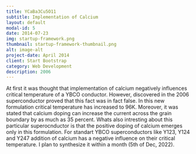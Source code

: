 ```yaml
---
title: YCaBa3Cu5O11
subtitle: Implementation of Calcium
layout: default
modal-id: 5
date: 2014-07-23
img: startup-framework.png
thumbnail: startup-framework-thumbnail.png
alt: image-alt
project-date: April 2014
client: Start Bootstrap
category: Web Development
description: 2006 
---
```

At first it was thought that implementation of calcium negatively influences critical temperature of a YBCO conductor. However, discovered in the 2006 superconductor proved that this fact was in fact false. In this new formulation critical temperature has increased to 96K. Moreover, it was stated that calcium doping can increase the current across the grain boundary by as much as 35 percent. 
Whats also intresting about this particular superocnductor is that the positive doping of calcium emerges only in this formulation. For standart YBCO superconductors like Y123, Y124 and Y247 addition of calcium has a negative influence on their critical temperature. I plan to synthesize it within a month (5th of Dec, 2022).
